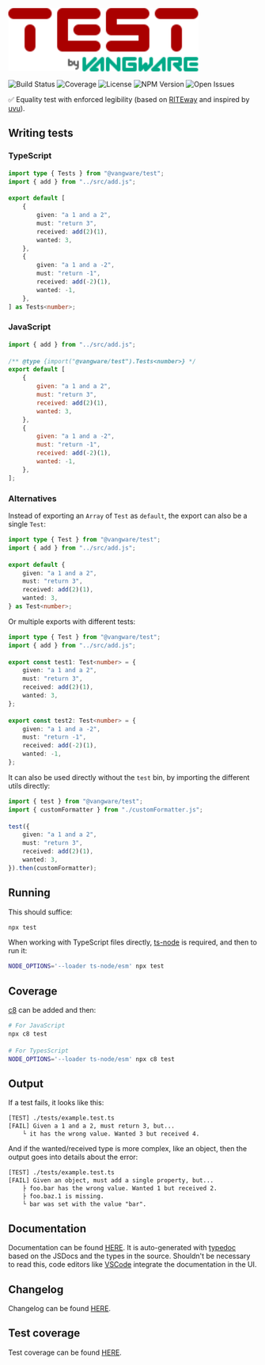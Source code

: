 <img alt="Vangware's Test" src="./logo.svg" height="128" />

![Build Status][build-status-badge] ![Coverage][coverage-badge]
![License][license-badge] ![NPM Version][npm-version-badge]
![Open Issues][open-issues-badge]

✅ Equality test with enforced legibility (based on [RITEway][riteway] and
inspired by [uvu](https://github.com/lukeed/uvu)).

## Writing tests

### TypeScript

```typescript
import type { Tests } from "@vangware/test";
import { add } from "../src/add.js";

export default [
	{
		given: "a 1 and a 2",
		must: "return 3",
		received: add(2)(1),
		wanted: 3,
	},
	{
		given: "a 1 and a -2",
		must: "return -1",
		received: add(-2)(1),
		wanted: -1,
	},
] as Tests<number>;
```

### JavaScript

```javascript
import { add } from "../src/add.js";

/** @type {import("@vangware/test").Tests<number>} */
export default [
	{
		given: "a 1 and a 2",
		must: "return 3",
		received: add(2)(1),
		wanted: 3,
	},
	{
		given: "a 1 and a -2",
		must: "return -1",
		received: add(-2)(1),
		wanted: -1,
	},
];
```

### Alternatives

Instead of exporting an `Array` of `Test` as `default`, the export can also be a
single `Test`:

```typescript
import type { Test } from "@vangware/test";
import { add } from "../src/add.js";

export default {
	given: "a 1 and a 2",
	must: "return 3",
	received: add(2)(1),
	wanted: 3,
} as Test<number>;
```

Or multiple exports with different tests:

```typescript
import type { Test } from "@vangware/test";
import { add } from "../src/add.js";

export const test1: Test<number> = {
	given: "a 1 and a 2",
	must: "return 3",
	received: add(2)(1),
	wanted: 3,
};

export const test2: Test<number> = {
	given: "a 1 and a -2",
	must: "return -1",
	received: add(-2)(1),
	wanted: -1,
};
```

It can also be used directly without the `test` bin, by importing the different
utils directly:

```typescript
import { test } from "@vangware/test";
import { customFormatter } from "./customFormatter.js";

test({
	given: "a 1 and a 2",
	must: "return 3",
	received: add(2)(1),
	wanted: 3,
}).then(customFormatter);
```

## Running

This should suffice:

```bash
npx test
```

When working with TypeScript files directly, [ts-node](https://npm.im/ts-node)
is required, and then to run it:

```bash
NODE_OPTIONS='--loader ts-node/esm' npx test
```

## Coverage

[c8](https://npm.im/c8) can be added and then:

```bash
# For JavaScript
npx c8 test

# For TypesScript
NODE_OPTIONS='--loader ts-node/esm' npx c8 test
```

## Output

If a test fails, it looks like this:

```text
[TEST] ./tests/example.test.ts
[FAIL] Given a 1 and a 2, must return 3, but...
	└ it has the wrong value. Wanted 3 but received 4.
```

And if the wanted/received type is more complex, like an object, then the output
goes into details about the error:

```text
[TEST] ./tests/example.test.ts
[FAIL] Given an object, must add a single property, but...
	├ foo.bar has the wrong value. Wanted 1 but received 2.
	├ foo.baz.1 is missing.
	└ bar was set with the value "bar".
```

## Documentation

Documentation can be found [HERE][documentation]. It is auto-generated with
[typedoc][typedoc] based on the JSDocs and the types in the source. Shouldn't be
necessary to read this, code editors like [VSCode][vscode] integrate the
documentation in the UI.

## Changelog

Changelog can be found [HERE][changelog].

## Test coverage

Test coverage can be found [HERE][coverage].

<!-- Reference -->

[build-status-badge]:
	https://img.shields.io/github/workflow/status/vangware/test/Test.svg?style=for-the-badge&labelColor=666&color=0a8&link=https://github.com/vangware/test/actions
[changelog]: https://github.com/vangware/test/blob/main/CHANGELOG.md
[coverage-badge]:
	https://img.shields.io/coveralls/github/vangware/test.svg?style=for-the-badge&labelColor=666&color=0a8&link=https://coveralls.io/github/vangware/test
[coverage]: https://coveralls.io/github/vangware/test
[documentation]: https://test.vangware.com
[license-badge]:
	https://img.shields.io/npm/l/@vangware/test.svg?style=for-the-badge&labelColor=666&color=0a8&link=https://github.com/vangware/test/blob/main/LICENSE
[npm-version-badge]:
	https://img.shields.io/npm/v/@vangware/test.svg?style=for-the-badge&labelColor=666&color=0a8&link=https://npm.im/@vangware/test
[open-issues-badge]:
	https://img.shields.io/github/issues/vangware/test.svg?style=for-the-badge&labelColor=666&color=0a8&link=https://github.com/vangware/test/issues
[riteway]: https://github.com/ericelliott/riteway
[typedoc]: https://typedoc.org/
[uvu]: https://github.com/lukeed/uvu
[vscode]: https://code.visualstudio.com/
